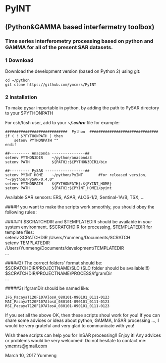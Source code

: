 # PyINT
## (Python&GAMMA based interfermetry toolbox)
### Time series interferometry processing based on python and GAMMA for all of the present SAR datasets.       

### 1 Download

Download the development version (based on Python 2) using git:   
   
    cd ~/python
    git clone https://github.com/ymcmrs/PyINT
    
    
### 2 Installation

 To make pysar importable in python, by adding the path to PySAR directory to your $PYTHONPATH

For csh/tcsh user, add to your **_~/.cshrc_** file for example:   

    ############################  Python  ###############################
    if ( ! $?PYTHONPATH ) then
        setenv PYTHONPATH ""
    endif
    
    ##--------- Anaconda ---------------## 
    setenv PYTHON3DIR    ~/python/anaconda3
    setenv PATH          ${PATH}:${PYTHON3DIR}/bin
    
    ##--------- PySAR ------------------## 
    setenv PYINT_HOME    ~/python/PyINT       #for released version, "~/python/PySAR-0.4.0"
    setenv PYTHONPATH    ${PYTHONPATH}:${PYINT_HOME}
    setenv PATH          ${PATH}:${PYINT_HOME}/pyint
   




Available SAR sensors:  ERS, ASAR, ALOS-1/2, Sentinal-1A/B, TSX, ...         

####If you want to make the scripts work smoothly, you should obey the following rules :              

#####1) $SCRATCHDIR and $TEMPLATEDIR should be available in your system environment. $SCRATCHDIR for processing, $TEMPLATEDIR for template files:              
      setenv SCRATCHDIR /Users/Yunmeng/Documents/SCRATCH         
      setenv TEMPLATEDIR /Users/Yunmeng/Documents/development/TEMPLATEDIR      
      ...    
            
#####2) The correct folders' format should be:        
     $SCRATCHDIR/PROJECTNAME/SLC       (SLC folder should be available!!!)     
     $SCRATCHDIR/PROJECTNAME/PROCESS/ifgramDir  
     ...     
    
      
#####3) ifgramDir should be named like:     

    IFG_PacayaT120F107AlosA_080101-090101_0111-0123   
    MAI_PacayaT120F107AlosA_080101-090101_0111-0123
    RSI_PacayaT120F107AlosA_080101-090101_0111-0123
     
     
If you set all the above OK, then these scripts shoul work for you! If you can share some advices or ideas about python, GAMMA, InSAR processing ..., I would be very grateful and very glad to communicate with you!        
   
   
Wish these scripts can help you for InSAR processing!! Enjoy it!  Any advices or problems would be very welcomed!  Do not hesitate to contact me: ymcmrs@gmail.com        
 
   
   
 March 10, 2017   Yunmeng    
